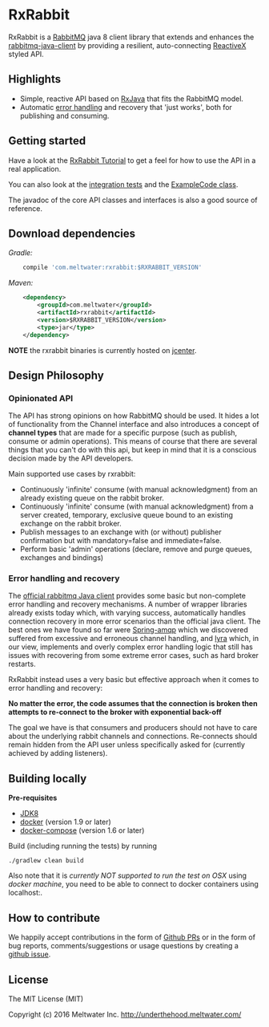 # RxRabbit

RxRabbit is a [RabbitMQ](https://www.rabbitmq.com/) java 8 client library that extends and enhances the [rabbitmq-java-client](https://www.rabbitmq.com/java-client.html) by providing a resilient, auto-connecting [ReactiveX](http://reactivex.io/) styled API.

## Highlights

- Simple, reactive API based on [RxJava](https://github.com/ReactiveX/RxJava) that fits the RabbitMQ model.
- Automatic [error handling](#error-handling-&-recovery) and recovery that 'just works', both for publishing and consuming.

## Getting started

Have a look at the [RxRabbit Tutorial](example-apps) to get a feel for how to use the API in a real application.

You can also look at the [integration tests](rxrabbit/src/test/groovy/com/meltwater/rxrabbit/RxRabbitTests.java) and the [ExampleCode class](rxrabbit/src/test/java/com/meltwater/rxrabbit/example/ExampleCode.java).

The javadoc of the core API classes and interfaces is also a good source of reference.


## Download dependencies

*Gradle:*

```groovy    
    compile 'com.meltwater:rxrabbit:$RXRABBIT_VERSION'   
```
       
*Maven:*

```xml  
    <dependency>
        <groupId>com.meltwater</groupId>
        <artifactId>rxrabbit</artifactId>
        <version>$RXRABBIT_VERSION</version>
        <type>jar</type>
    </dependency>
```

**NOTE** the rxrabbit binaries is currently hosted on [jcenter](https://bintray.com/bintray/jcenter).

## Design Philosophy

### Opinionated API
The API has strong opinions on how RabbitMQ should be used. It hides a lot of functionality from the Channel interface and also introduces a concept of **channel types** that are made for a specific purpose (such as publish, consume or admin operations). 
This means of course that there are several things that you can't do with this api, but keep in mind that it is a conscious decision made by the API developers.

Main supported use cases by rxrabbit:

- Continuously 'infinite' consume (with manual acknowledgment) from an already existing queue on the rabbit broker.
- Continuously 'infinite' consume (with manual acknowledgment) from a server created, temporary, exclusive queue bound to an existing exchange on the rabbit broker.
- Publish messages to an exchange with (or without) publisher confirmation but with mandatory=false and immediate=false.
- Perform basic 'admin' operations (declare, remove and purge queues, exchanges and bindings)

### Error handling and recovery
The [official rabbitmq Java client](https://github.com/rabbitmq/rabbitmq-java-client) provides some basic but non-complete error handling and recovery mechanisms. 
A number of wrapper libraries already exists today which, with varying success, automatically handles connection recovery in more error scenarios than the official java client.
The best ones we have found so far were [Spring-amqp](http://projects.spring.io/spring-amqp/) which we discovered suffered from excessive and erroneous channel handling, and
[lyra](https://github.com/jhalterman/lyra) which, in our view, implements and overly complex error handling logic that still has issues with recovering from some extreme error cases, such as hard broker restarts.

RxRabbit instead uses a very basic but effective approach when it comes to error handling and recovery:

**No matter the error, the code assumes that the connection is broken then  attempts to re-connect to the broker with exponential back-off**

The goal we have is that consumers and producers should not have to care about the underlying rabbit channels and connections. Re-connects should remain hidden from the API user unless specifically asked for (currently achieved by adding listeners).

## Building locally

**Pre-requisites**
 - [JDK8](http://www.oracle.com/technetwork/java/javase/downloads/jdk8-downloads-2133151.html)
 - [docker](https://docs.docker.com/)  (version 1.9 or later)
 - [docker-compose](https://docs.docker.com/compose/)  (version 1.6 or later)

Build (including running the tests) by running 

    ./gradlew clean build

Also note that it is *currently NOT supported to run the test on OSX* using *docker machine*, you need to be able to connect to docker containers using localhost:<port>.

## How to contribute

We happily accept contributions in the form of [Github PRs](https://help.github.com/articles/about-pull-requests/) 
or in the form of bug reports, comments/suggestions or usage questions by creating a [github issue](https://github.com/meltwater/rxrabbit/issues).

## License
The MIT License (MIT)

Copyright (c) 2016 Meltwater Inc. http://underthehood.meltwater.com/
